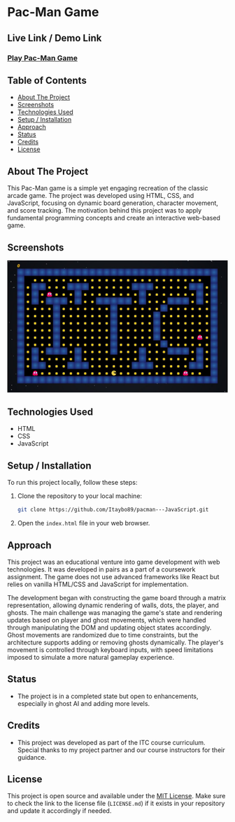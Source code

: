 # Pac-Man Game

## Live Link / Demo Link
### [Play Pac-Man Game](http://pacman-html-js.s3-website.eu-north-1.amazonaws.com/)

## Table of Contents
- [About The Project](#about-the-project)
- [Screenshots](#screenshots)
- [Technologies Used](#technologies-used)
- [Setup / Installation](#setup--installation)
- [Approach](#approach)
- [Status](#status)
- [Credits](#credits)
- [License](#license)

## About The Project
This Pac-Man game is a simple yet engaging recreation of the classic arcade game. The project was developed using HTML, CSS, and JavaScript, focusing on dynamic board generation, character movement, and score tracking. The motivation behind this project was to apply fundamental programming concepts and create an interactive web-based game.

## Screenshots
[![Pacman Game](https://github.com/Itaybo89/pacman---JavaScript/blob/main/pacmanGame.JPG)](http://pacman-html-js.s3-website.eu-north-1.amazonaws.com/)

## Technologies Used
- HTML
- CSS
- JavaScript

## Setup / Installation
To run this project locally, follow these steps:
1. Clone the repository to your local machine:
   ```bash
   git clone https://github.com/Itaybo89/pacman---JavaScript.git
   ```
2. Open the `index.html` file in your web browser.

## Approach
This project was an educational venture into game development with web technologies. It was developed in pairs as a part of a coursework assignment. The game does not use advanced frameworks like React but relies on vanilla HTML/CSS and JavaScript for implementation.

The development began with constructing the game board through a matrix representation, allowing dynamic rendering of walls, dots, the player, and ghosts. The main challenge was managing the game's state and rendering updates based on player and ghost movements, which were handled through manipulating the DOM and updating object states accordingly. Ghost movements are randomized due to time constraints, but the architecture supports adding or removing ghosts dynamically. The player's movement is controlled through keyboard inputs, with speed limitations imposed to simulate a more natural gameplay experience.

## Status
- The project is in a completed state but open to enhancements, especially in ghost AI and adding more levels.

## Credits
- This project was developed as part of the ITC course curriculum. Special thanks to my project partner and our course instructors for their guidance.

## License
This project is open source and available under the [MIT License](LICENSE.md). Make sure to check the link to the license file (`LICENSE.md`) if it exists in your repository and update it accordingly if needed.
